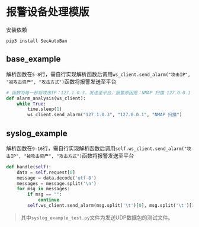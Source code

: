 # 报警设备处理模版

安装依赖

```shell
pip3 install SecAutoBan
```

## base_example

解析函数在`5-8`行，需自行实现解析函数后调用`ws_client.send_alarm("攻击IP", "被攻击资产", "攻击方式")`函数将报警发送至平台

```python
# 函数为每一秒将攻击IP：127.1.0.3，发送至平台，报警原因是：NMAP 扫描 127.0.0.1
def alarm_analysis(ws_client):
    while True:
        time.sleep(1)
        ws_client.send_alarm("127.1.0.3", "127.0.0.1", "NMAP 扫描")
```

## syslog_example

解析函数在`9-16`行，需自行实现解析函数后调用`self.ws_client.send_alarm("攻击IP", "被攻击资产", "攻击方式")`函数将报警发送至平台

```python
def handle(self):
    data = self.request[0]
    message = data.decode('utf-8')
    messages = message.split('\n')
    for msg in messages:
        if msg == "":
            continue
        self.ws_client.send_alarm(msg.split('\t')[0], msg.split('\t')[1], msg.split('\t')[2])  # 按照`\t`分割字符串，第一部分作为攻击IP，第二部分作为被攻击资产，第三部分作为报警原因发送自后台。
```

> 其中`syslog_example_test.py`文件为发送UDP数据包的测试文件。

